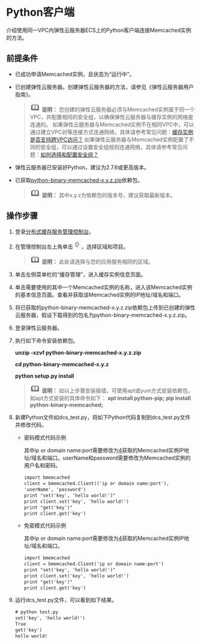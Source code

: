 # Python客户端<a name="dcs-ug-190715003"></a>

介绍使用同一VPC内弹性云服务器ECS上的Python客户端连接Memcached实例的方法。

## 前提条件<a name="section16774173023520"></a>

-   已成功申请Memcached实例，且状态为“运行中”。
-   已创建弹性云服务器。创建弹性云服务器的方法，请参见《弹性云服务器用户指南》。

    >![](public_sys-resources/icon-note.gif) **说明：** 
    >您创建的弹性云服务器必须与Memcached实例属于同一个VPC，并配置相同的安全组，以确保弹性云服务器与缓存实例的网络是连通的。
    >如果弹性云服务器与Memcached实例不在相同VPC中，可以通过建立VPC对等连接方式连通网络，具体请参考常见问题：[缓存实例是否支持跨VPC访问？](https://support.huaweicloud.com/dcs_faq/dcs-faq-0427002.html)
    >如果弹性云服务器与Memcached实例配置了不同的安全组，可以通过设置安全组规则连通网络，具体请参考常见问题：[如何选择和配置安全组？](https://support.huaweicloud.com/dcs_faq/dcs-faq-0713002.html)

-   弹性云服务器已安装好Python，建议为2.7.6或更高版本。
-   已获取[<u>python-binary-memcached-x.y.z.zip</u>](https://github.com/jaysonsantos/python-binary-memcached/releases)依赖包。

    >![](public_sys-resources/icon-note.gif) **说明：** 
    >其中x.y.z为依赖包的版本号，建议获取最新版本。


## 操作步骤<a name="section233513143314"></a>

1.  登录[分布式缓存服务管理控制台](https://console.huaweicloud.com/dcs)。
2.  在管理控制台左上角单击![](figures/icon-region.png)，选择区域和项目。

    >![](public_sys-resources/icon-note.gif) **说明：** 
    >此处请选择与您的应用服务相同的区域。

3.  单击左侧菜单栏的“缓存管理”，进入缓存实例信息页面。
4.  <a name="li5282125319375"></a>单击需要使用的其中一个Memcached实例的名称，进入该Memcached实例的基本信息页面。查看并获取该Memcached实例的IP地址/域名和端口。
5.  将已获取的python-binary-memcached-x.y.z.zip依赖包上传到已创建的弹性云服务器，假设下载得到的包名为python-binary-memcached-x.y.z.zip。
6.  登录弹性云服务器。
7.  执行如下命令安装依赖包。

    **unzip -xzvf python-binary-memcached-x.y.z.zip**

    **cd python-binary-memcached-x.y.z**

    **python setup.py install**

    >![](public_sys-resources/icon-note.gif) **说明：** 
    >如以上步骤安装报错，可使用apt或yum方式安装依赖包，如apt方式安装的具体命令如下：
    >**apt install python-pip;**
    >**pip install python-binary-memcached;**

8.  新建Python文件如dcs\_test.py，将如下Python代码复制到dcs\_test.py文件并修改代码。
    -   密码模式代码示例

        其中ip or domain name:port需要修改为[4](#li5282125319375)获取的Memcached实例IP地址/域名和端口。userName和password需要修改为Memcached实例的用户名和密码。

        ```
        import bmemcached
        client = bmemcached.Client(('ip or domain name:port'), 'userName', 'password')
        print "set('key', 'hello world!')"
        print client.set('key', 'hello world!')
        print "get('key')"
        print client.get('key')
        ```

    -   免密模式代码示例

        其中ip or domain name:port需要修改为[4](#li5282125319375)获取的Memcached实例IP地址/域名和端口。

        ```
        import bmemcached
        client = bmemcached.Client('ip or domain name:port')
        print "set('key', 'hello world!')"
        print client.set('key', 'hello world!')
        print "get('key')"
        print client.get('key')
        ```

9.  运行dcs\_test.py文件，可以看到如下结果。

    ```
    # python test.py 
    set('key', 'hello world!')
    True
    get('key')
    hello world!
    ```


